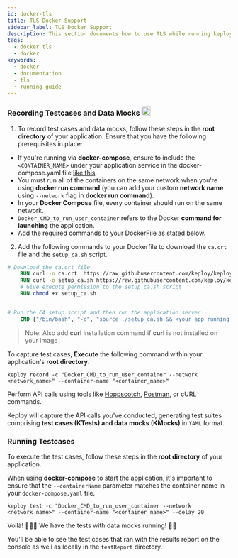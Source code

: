 ```yaml
---
id: docker-tls
title: TLS Docker Support
sidebar_label: TLS Docker Support
description: This section documents how to use TLS while running keploy via docker.
tags:
  - docker tls
  - docker
keywords:
  - docker
  - documentation
  - tls
  - running-guide
---
```


### Recording Testcases and Data Mocks <img src="https://cdn4.iconfinder.com/data/icons/logos-and-brands/512/97_Docker_logo_logos-512.png" width="20" height="20"/>

1. To record test cases and data mocks, follow these steps in the **root directory** of your application. Ensure that you have the following prerequisites in place:

- If you're running via **docker-compose**, ensure to include the `<CONTAINER_NAME>` under your application service in the docker-compose.yaml file [like this](https://github.com/keploy/samples-python/blob/9d6cf40da2eb75f6e035bedfb30e54564785d5c9/flask-mongo/docker-compose.yml#L14).
- You must run all of the containers on the same network when you're using **docker run command** (you can add your custom **network name** using `--network` flag in **docker run command**).
- In your **Docker Compose** file, every container should run on the same network.
- `Docker_CMD_to_run_user_container` refers to the Docker **command for launching** the application.
- Add the required commands to your DockerFile as stated below.

2. Add the following commands to your Dockerfile to download the `ca.crt` file and the `setup_ca.sh` script.

```dockerfile
# Download the ca.crt file
    RUN curl -o ca.crt  https://raw.githubusercontent.com/keploy/keploy/main/pkg/core/proxy/asset/ca.crt
    RUN curl -o setup_ca.sh https://raw.githubusercontent.com/keploy/keploy/main/pkg/core/proxy/asset/setup_ca.sh
    # Give execute permission to the setup_ca.sh script
    RUN chmod +x setup_ca.sh


# Run the CA setup script and then run the application server
    CMD ["/bin/bash", "-c", "source ./setup_ca.sh && <your app running command>"]
```

> Note: Also add **curl** installation command if **curl** is not installed on your image

To capture test cases, **Execute** the following command within your application's **root directory**.

```shell
keploy record -c "Docker_CMD_to_run_user_container --network <network_name>" --container-name "<container_name>"
```

Perform API calls using tools like [Hoppscotch](https://hoppscotch.io/), [Postman](https://www.postman.com/), or cURL commands.

Keploy will capture the API calls you've conducted, generating test suites comprising **test cases (KTests) and data mocks (KMocks)** in `YAML` format.

### Running Testcases

To execute the test cases, follow these steps in the **root directory** of your application.

When using **docker-compose** to start the application, it's important to ensure that the `--containerName` parameter matches the container name in your `docker-compose.yaml` file.

```shell
keploy test -c "Docker_CMD_to_run_user_container --network <network_name>" --container-name "<container_name>" --delay 20
```

Voilà! 🧑🏻‍💻 We have the tests with data mocks running! 🐰🎉

You'll be able to see the test cases that ran with the results report on the console as well as locally in the `testReport` directory.
